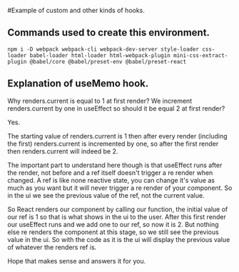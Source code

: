 #Example of custom and other kinds of hooks.

## Commands used to create this environment.

```
npm i -D webpack webpack-cli webpack-dev-server style-loader css-loader babel-loader html-loader html-webpack-plugin mini-css-extract-plugin @babel/core @babel/preset-env @babel/preset-react
```

## Explanation of useMemo hook.

Why renders.current is equal to 1 at first render?
We increment renders.current by one in useEffect so should it be equal 2 at first render?

Yes.

The starting value of renders.current is 1 then after every render (including the first) renders.current is incremented by one, so after the first render then renders.current will indeed be 2.

The important part to understand here though is that useEffect runs after the render, not before and a ref itself doesn't trigger a re render when changed. A ref is like none reactive state, you can change it's value as much as you want but it will never trigger a re render of your component. So in the ui we see the previous value of the ref, not the current value.

So React renders our component by calling our function, the initial value of our ref is 1 so that is what shows in the ui to the user.
After this first render our useEffect runs and we add one to our ref, so now it is 2. But nothing else re renders the component at this stage, so we still see the previous value in the ui. So with the code as it is the ui will display the previous value of whatever the renders ref is.

Hope that makes sense and answers it for you.
